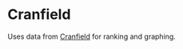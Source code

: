 # Cranfield
Uses data from <a href=https://en.wikipedia.org/wiki/Cranfield_experiments>Cranfield</a> for ranking and graphing.
